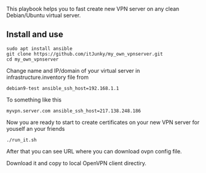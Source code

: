 This playbook helps you to fast create new VPN server on any clean Debian/Ubuntu virtual server.

## Install and use

```
sudo apt install ansible
git clone https://github.com/itJunky/my_own_vpnserver.git
cd my_own_vpnserver
```
Change name and IP/domain of your virtual server in infrastructure.inventory file from
```
debian9-test ansible_ssh_host=192.168.1.1
```
To something like this
```
myvpn.server.com ansible_ssh_host=217.138.248.186
```
Now you are ready to start to create certificates on your new VPN server for youself an your friends
```
./run_it.sh
```
After that you can see URL where you can download ovpn config file.

Download it and copy to local OpenVPN client directiry.
